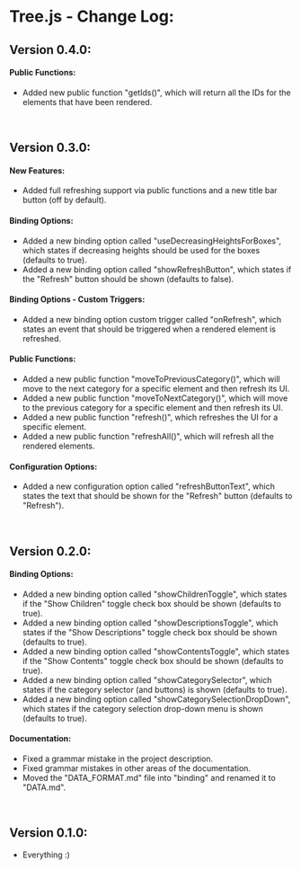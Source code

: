 # Tree.js - Change Log:

## Version 0.4.0:

#### **Public Functions:**
- Added new public function "getIds()", which will return all the IDs for the elements that have been rendered.

<br>


## Version 0.3.0:

#### **New Features:**
- Added full refreshing support via public functions and a new title bar button (off by default).

#### **Binding Options:**
- Added a new binding option called "useDecreasingHeightsForBoxes", which states if decreasing heights should be used for the boxes (defaults to true).
- Added a new binding option called "showRefreshButton", which states if the "Refresh" button should be shown (defaults to false).

#### **Binding Options - Custom Triggers:**
- Added a new binding option custom trigger called "onRefresh", which states an event that should be triggered when a rendered element is refreshed.

#### **Public Functions:**
- Added a new public function "moveToPreviousCategory()", which will move to the next category for a specific element and then refresh its UI.
- Added a new public function "moveToNextCategory()", which will move to the previous category for a specific element and then refresh its UI.
- Added a new public function "refresh()", which refreshes the UI for a specific element.
- Added a new public function "refreshAll()", which will refresh all the rendered elements.

#### **Configuration Options:**
- Added a new configuration option called "refreshButtonText", which states the text that should be shown for the "Refresh" button (defaults to "Refresh").

<br>


## Version 0.2.0:

#### **Binding Options:**
- Added a new binding option called "showChildrenToggle", which states if the "Show Children" toggle check box should be shown (defaults to true).
- Added a new binding option called "showDescriptionsToggle", which states if the "Show Descriptions" toggle check box should be shown (defaults to true).
- Added a new binding option called "showContentsToggle", which states if the "Show Contents" toggle check box should be shown (defaults to true).
- Added a new binding option called "showCategorySelector", which states if the category selector (and buttons) is shown (defaults to true).
- Added a new binding option called "showCategorySelectionDropDown", which states if the category selection drop-down menu is shown (defaults to true).

#### **Documentation:**
- Fixed a grammar mistake in the project description.
- Fixed grammar mistakes in other areas of the documentation.
- Moved the "DATA_FORMAT.md" file into "binding" and renamed it to "DATA.md".

<br>


## Version 0.1.0:
- Everything :)